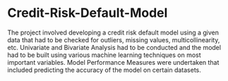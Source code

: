 # Credit-Risk-Default-Model
The project involved developing a credit risk default model using a given data that had to be checked for outliers, missing values, multicollinearity, etc. Univariate and Bivariate Analysis had to be conducted and the model had to be built using various machine learning techniques on most important variables. Model Performance Measures were undertaken that included predicting the accuracy of the model on certain datasets.
